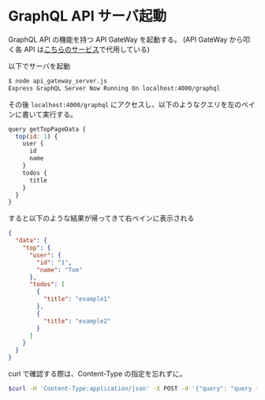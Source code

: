 # GraphQL API サーバ起動
GraphQL API の機能を持つ API GateWay を起動する。
(API GateWay から叩く各 API は[こちらのサービス](https://jsonplaceholder.typicode.com/)で代用している)

以下でサーバを起動

```bash
$ node api_gateway_server.js
Express GraphQL Server Now Running On localhost:4000/graphql
```

その後 `localhost:4000/graphql` にアクセスし、以下のようなクエリを左のペインに書いて実行する。

```js
query getTopPageData {
  top(id: 1) {
    user {
      id
      name
    }
    todos {
      title
    }
  }
}

```

すると以下のような結果が帰ってきて右ペインに表示される

```json
{
  "data": {
    "top": {
      "user": {
        "id": "1",
        "name": "Tom"
      },
      "todos": [
        {
          "title": "example1"
        },
        {
          "title": "example2"
        }
      ]
    }
  }
}
```

curl で確認する際は、Content-Type の指定を忘れずに。

```bash
$curl -H 'Content-Type:application/json' -X POST -d '{"query": "query { top(id: 1) { user { id name  } todos { userId title  }  }  }"}' localhost:4000/graphql
```
